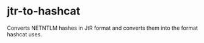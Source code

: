 jtr-to-hashcat
==============

Converts NETNTLM hashes in JtR format and converts them into the format hashcat uses.
